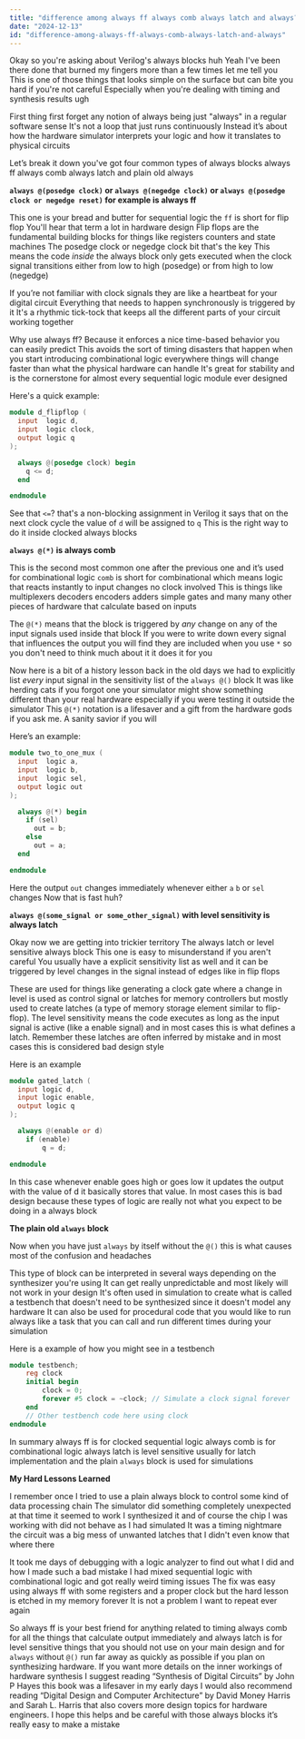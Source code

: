 ```yaml
---
title: "difference among always ff always comb always latch and always?"
date: "2024-12-13"
id: "difference-among-always-ff-always-comb-always-latch-and-always"
---
```


Okay so you're asking about Verilog's always blocks huh Yeah I've been there done that burned my fingers more than a few times let me tell you This is one of those things that looks simple on the surface but can bite you hard if you're not careful Especially when you're dealing with timing and synthesis results ugh

First thing first forget any notion of always being just "always" in a regular software sense It's not a loop that just runs continuously Instead it’s about how the hardware simulator interprets your logic and how it translates to physical circuits

Let’s break it down you've got four common types of always blocks always ff always comb always latch and plain old always

**`always @(posedge clock)` or `always @(negedge clock)` or `always @(posedge clock or negedge reset)` for example is always ff**

This one is your bread and butter for sequential logic the `ff` is short for flip flop You'll hear that term a lot in hardware design Flip flops are the fundamental building blocks for things like registers counters and state machines The posedge clock or negedge clock bit that's the key This means the code *inside* the always block only gets executed when the clock signal transitions either from low to high (posedge) or from high to low (negedge)

If you’re not familiar with clock signals they are like a heartbeat for your digital circuit Everything that needs to happen synchronously is triggered by it It's a rhythmic tick-tock that keeps all the different parts of your circuit working together

Why use always ff? Because it enforces a nice time-based behavior you can easily predict This avoids the sort of timing disasters that happen when you start introducing combinational logic everywhere things will change faster than what the physical hardware can handle It's great for stability and is the cornerstone for almost every sequential logic module ever designed

Here's a quick example:

```verilog
module d_flipflop (
  input  logic d,
  input  logic clock,
  output logic q
);

  always @(posedge clock) begin
    q <= d;
  end

endmodule
```

See that `<=`? that's a non-blocking assignment in Verilog it says that on the next clock cycle the value of `d` will be assigned to `q` This is the right way to do it inside clocked always blocks

**`always @(*)` is always comb**

This is the second most common one after the previous one and it’s used for combinational logic `comb` is short for combinational which means logic that reacts instantly to input changes no clock involved This is things like multiplexers decoders encoders adders simple gates and many many other pieces of hardware that calculate based on inputs

The `@(*)` means that the block is triggered by *any* change on any of the input signals used inside that block If you were to write down every signal that influences the output you will find they are included when you use `*` so you don't need to think much about it it does it for you

Now here is a bit of a history lesson back in the old days we had to explicitly list *every* input signal in the sensitivity list of the `always @()` block It was like herding cats if you forgot one your simulator might show something different than your real hardware especially if you were testing it outside the simulator This `@(*)` notation is a lifesaver and a gift from the hardware gods if you ask me. A sanity savior if you will

Here’s an example:

```verilog
module two_to_one_mux (
  input  logic a,
  input  logic b,
  input  logic sel,
  output logic out
);

  always @(*) begin
    if (sel)
      out = b;
    else
      out = a;
  end

endmodule
```

Here the output `out` changes immediately whenever either `a` `b` or `sel` changes Now that is fast huh?

**`always @(some_signal or some_other_signal)` with level sensitivity is always latch**

Okay now we are getting into trickier territory The always latch or level sensitive always block This one is easy to misunderstand if you aren't careful You usually have a explicit sensitivity list as well and it can be triggered by level changes in the signal instead of edges like in flip flops

These are used for things like generating a clock gate where a change in level is used as control signal or latches for memory controllers but mostly used to create latches (a type of memory storage element similar to flip-flop). The level sensitivity means the code executes as long as the input signal is active (like a enable signal) and in most cases this is what defines a latch. Remember these latches are often inferred by mistake and in most cases this is considered bad design style

Here is an example

```verilog
module gated_latch (
  input logic d,
  input logic enable,
  output logic q
);

  always @(enable or d)
    if (enable)
        q = d;

endmodule
```
In this case whenever enable goes high or goes low it updates the output with the value of d it basically stores that value. In most cases this is bad design because these types of logic are really not what you expect to be doing in a always block

**The plain old `always` block**

Now when you have just `always` by itself without the `@()` this is what causes most of the confusion and headaches

This type of block can be interpreted in several ways depending on the synthesizer you're using It can get really unpredictable and most likely will not work in your design It's often used in simulation to create what is called a testbench that doesn't need to be synthesized since it doesn't model any hardware It can also be used for procedural code that you would like to run always like a task that you can call and run different times during your simulation

Here is a example of how you might see in a testbench

```verilog
module testbench;
    reg clock
    initial begin
        clock = 0;
        forever #5 clock = ~clock; // Simulate a clock signal forever
    end
    // Other testbench code here using clock
endmodule
```

In summary always ff is for clocked sequential logic always comb is for combinational logic always latch is level sensitive usually for latch implementation and the plain `always` block is used for simulations

**My Hard Lessons Learned**

I remember once I tried to use a plain always block to control some kind of data processing chain The simulator did something completely unexpected at that time it seemed to work I synthesized it and of course the chip I was working with did not behave as I had simulated It was a timing nightmare the circuit was a big mess of unwanted latches that I didn't even know that where there

It took me days of debugging with a logic analyzer to find out what I did and how I made such a bad mistake I had mixed sequential logic with combinational logic and got really weird timing issues The fix was easy using always ff with some registers and a proper clock but the hard lesson is etched in my memory forever It is not a problem I want to repeat ever again

So always ff is your best friend for anything related to timing always comb for all the things that calculate output immediately and always latch is for level sensitive things that you should not use on your main design and for `always` without `@()` run far away as quickly as possible if you plan on synthesizing hardware. If you want more details on the inner workings of hardware synthesis I suggest reading “Synthesis of Digital Circuits” by John P Hayes this book was a lifesaver in my early days I would also recommend reading “Digital Design and Computer Architecture” by David Money Harris and Sarah L. Harris that also covers more design topics for hardware engineers. I hope this helps and be careful with those always blocks it’s really easy to make a mistake
